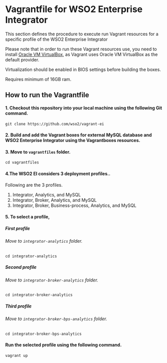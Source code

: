 # Vagrantfile for WSO2 Enterprise Integrator

This section defines the procedure to execute run Vagrant resources for a specific profile of the WSO2 Enterprise Integrator

Please note that in order to run these Vagrant resources use, you need to install
[Oracle VM VirtualBox](http://www.oracle.com/technetwork/server-storage/virtualbox/downloads/index.html),
as Vagrant uses Oracle VM VirtualBox as the default provider.

Virtualization should be enabled in BIOS settings before building the boxes.

Requires minimum of 16GB ram.

## How to run the Vagrantfile

#### 1. Checkout this repository into your local machine using the following Git command.
```
git clone https://github.com/wso2/vagrant-ei
```
#### 2. Build and add the Vagrant boxes for external MySQL database and WSO2 Enterprise Integrator using the Vagrantboxes resources.

#### 3. Move to `vagrantfiles` folder.

    cd vagrantfiles

#### 4.The WSO2 EI considers 3 deployment profiles..

Following are the 3 profiles.

  1. Integrator, Analytics, and MySQL
  2. Integrator, Broker, Analytics, and MySQL
  3. Integrator, Broker, Business-process, Analytics, and MySQL

#### 5. To select a profile,

##### First profile

###### Move to `integrator-analytics` folder.

    cd integrator-analytics

##### Second profile

###### Move to `integrator-broker-analytics` folder.

    cd integrator-broker-analytics

##### Third profile

###### Move to `integrator-broker-bps-analytics` folder.

    cd integrator-broker-bps-analytics

#### Run the selected profile using the following command.

    vagrant up
